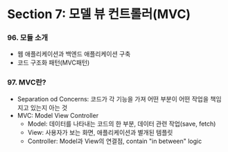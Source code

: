 # Section 7: 모델 뷰 컨트롤러(MVC)

### 96. 모듈 소개
- 웹 애플리케이션과 백엔드 애플리케이션 구축
- 코드 구조화 패턴(MVC패턴)

### 97. MVC란?
- Separation od Concerns: 코드가 각 기능을 가져 어떤 부분이 어떤 작업을 책임지고 있는지 아는 것
- MVC: Model View Controller
  - Model: 데이터를 나타내는 코드의 한 부분, 데이터 관련 작업(save, fetch)
  - View: 사용자가 보는 화면, 애플리케이션과 별개된 템플릿
  - Controller: Model과 View의 연결점, contain "in between" logic